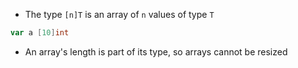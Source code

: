 - The type `[n]T` is an array of `n` values of type `T`
```Go
var a [10]int
```
- An array's length is part of its type, so arrays cannot be resized